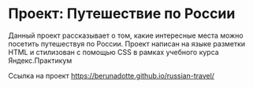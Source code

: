 # Проект: Путешествие по России

Данный проект рассказывает о том, какие интересные места можно посетить путешествуя по России.
Проект написан на языке разметки HTML и стилизован с помощью CSS в рамках учебного курса Яндекс.Практикум

Ссылка на проект https://berunadotte.github.io/russian-travel/
